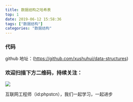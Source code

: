 ```yaml
---
title: 数据结构之哈希表
top: 1
date: 2019-06-12 15:58:36
tags: ["数据结构"]
categories: "数据结构"
---
```


### 代码

github 地址：(https://github.com/xushuhui/data-structures)



### 欢迎扫描下方二维码，持续关注：
![](http://ww1.sinaimg.cn/large/a616b9a4gy1g4xzv954a4j20760763yo.jpg)

互联网工程师（id:phpstcn），我们一起学习，一起进步